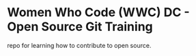 # Women Who Code (WWC) DC - Open Source Git Training
repo for learning how to contribute to open source.

